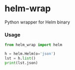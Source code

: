 # helm-wrap

Python wrapper for Helm binary

### Usage
```py
from helm_wrap import helm

h = helm.Helm(o='json')
lst = h.list()
print(lst.json)
```
